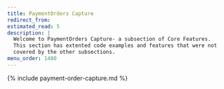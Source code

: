 ```yaml
---
title: PaymentOrders Capture
redirect_from:
estimated_read: 5
description: |
  Welcome to PaymentOrders Capture- a subsection of Core Features.
  This section has extented code examples and features that were not
  covered by the other subsections.
menu_order: 1400
---
```


{% include payment-order-capture.md %}